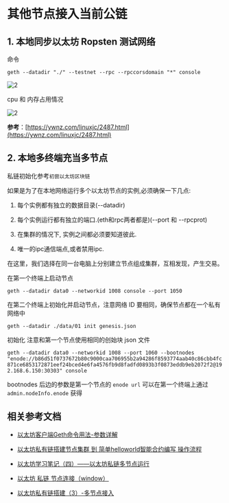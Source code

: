 # 其他节点接入当前公链

## 1. 本地同步以太坊 Ropsten 测试网络

命令

```shell
geth --datadir "./" --testnet --rpc --rpccorsdomain "*" console
```

![2](http://ww1.sinaimg.cn/large/006alGmrgy1g0saiqvuxvj313j0ljqb0.jpg)

cpu 和 内存占用情况

![2](http://ww1.sinaimg.cn/large/006alGmrgy1g0sajmsk7nj30lj094my5.jpg)

**参考**：[https://ywnz.com/linuxjc/2487.html](https://ywnz.com/linuxjc/2487.html)

## 2. 本地多终端充当多节点

私链初始化参考`初尝以太坊区块链`

如果是为了在本地网络运行多个以太坊节点的实例,必须确保一下几点:

1. 每个实例都有独立的数据目录(--datadir)

2. 每个实例运行都有独立的端口.(eth和rpc两者都是)(--port 和 --rpcprot)

3. 在集群的情况下, 实例之间都必须要知道彼此.

4. 唯一的ipc通信端点,或者禁用ipc.

在这里，我们选择在同一台电脑上分别建立节点组成集群，互相发现，产生交易。

在第一个终端上启动节点

`geth --datadir data0 --networkid 1008 console --port 1050`

在第二个终端上初始化并启动节点，注意网络 ID 要相同，确保节点都在一个私有网络中

`geth --datadir ./data/01 init genesis.json`

初始化 注意和第一个节点使用相同的创始块 json 文件

`geth --datadir data0 --networkid 1008 --port 1060 --bootnodes "enode://b86d51f0737672b80c9000caa706955b2a94286f8593774aab40c86cbb4fc871ce6853172871eef24bced4e6fa4576fb9d8fadfd0893b3f0873eddb9eb2072f2@192.168.6.150:30303" console`

bootnodes 后边的参数是第一个节点的 `enode url` 可以在第一个终端上通过 `admin.nodeInfo.enode` 获得

## 相关参考文档

- [以太坊客户端Geth命令用法-参数详解](https://blog.csdn.net/keith003/article/details/80180311)

- [以太坊私有链搭建节点集群 到 简单helloworld智能合约编写 操作流程](https://blog.csdn.net/Jade0214/article/details/80043776)

- [以太坊学习笔记（四）——以太坊私链多节点运行](https://blog.csdn.net/zhimingshangyan/article/details/82703794)

- [以太坊 私链 节点连接（window）](https://blog.csdn.net/keith003/article/details/80180540)

- [以太坊私有链搭建（3）-多节点接入](https://blog.csdn.net/weixin_34343689/article/details/86886802)